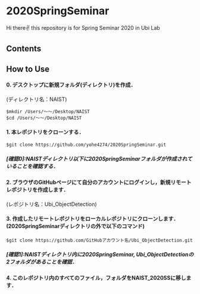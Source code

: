 # 2020SpringSeminar
Hi there✌️ this repository is for Spring Seminar 2020 in Ubi Lab

## Contents



## How to Use
#### 0. デスクトップに新規フォルダ(ディレクトリ)を作成．
(ディレクトリ名：NAIST)
```
$mkdir /Users/〜〜/Desktop/NAIST
$cd /Users/〜〜/Desktop/NAIST
```    
#### 1. 本レポジトリをクローンする．
    $git clone https://github.com/yohe4274/2020SpringSeminar.git
##### [確認0]:NAISTディレクトリ以下に2020SpringSeminarフォルダが作成されていることを確認する．

#### 2. ブラウザのGitHubページにて自分のアカウントにログインし，新規リモートレポジトリを作成します．
  (レポジトリ名：Ubi_ObjectDetection)
#### 3. 作成したリモートレポジトリをローカルレポジトリにクローンします．(2020SpringSeminarディレクトリの外で以下のコマンド)
    $git clone https://github.com/GitHubアカウント名/Ubi_ObjectDetection.git
##### [確認1]:NAISTディレクトリ内に2020SpringSeminar, Ubi_ObjectDetectionの2フォルダがあることを確認．

#### 4. このレポジトリ内のすべてのファイル，フォルダをNAIST_2020SSに移します．
